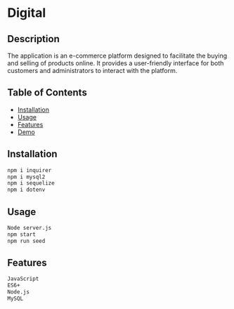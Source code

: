 # Digital
## Description
The application is an e-commerce platform designed to facilitate the buying and selling of products online. It provides a user-friendly interface for both customers and administrators to interact with the platform.

## Table of Contents

* [Installation](#Installation)
* [Usage](#Usage)
* [Features](#Features)
* [Demo](#Demo)

## Installation

```md
npm i inquirer
npm i mysql2 
npm i sequelize
npm i dotenv
```
## Usage
```md
Node server.js
npm start
npm run seed
```
## Features

```md
JavaScript
ES6+
Node.js
MySQL
```